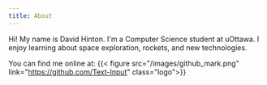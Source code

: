 ```yaml
---
title: About
---
```


Hi! My name is David Hinton. I'm a Computer Science student at uOttawa. 
I enjoy learning about space exploration, rockets, and new technologies.

You can find me online at: 
{{< figure src="/images/github_mark.png" link="https://github.com/Text-Input" class="logo">}}